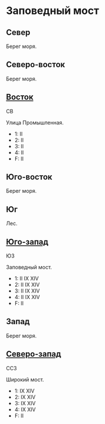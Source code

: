 # Заповедный мост

## Север

Берег моря.

## Северо-восток

Берег моря.

## [Восток](./605145.md)

СВ

Улица Промышленная.

* 1:    II
* 2:    II
* 3:    II
* 4:    II
* F:    II

## Юго-восток

Берег моря.

## Юг

Лес.

## [Юго-запад](./580150.md)

ЮЗ

Заповедный мост.

* 1:    II  IX  XIV
* 2:    II  IX  XIV
* 3:    II  IX  XIV
* 4:    II  IX  XIV
* F:    II

## Запад

Берег моря.

## [Северо-запад](./575135.md)

ССЗ

Широкий мост.

* 1:    IX  XIV
* 2:    IX  XIV
* 3:    IX  XIV
* 4:    IX  XIV
* F:    II
